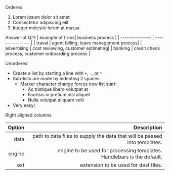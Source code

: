 
Ordered

1. Lorem ipsum dolor sit amet
2. Consectetur adipiscing elit
3. Integer molestie lorem at massa

Answer of Q.11
| example of firms| business process |
| --------------- | ---------------- |
| traval          | agent billing, leave management process|
| advertising     | cost reviewing, customer estimating|
| banking         | credit check process, customer onboarding process |

Unordered

+ Create a list by starting a line with `+`, `-`, or `*`
+ Sub-lists are made by indenting 2 spaces:
  - Marker character change forces new list start:
    * Ac tristique libero volutpat at
    + Facilisis in pretium nisl aliquet
    - Nulla volutpat aliquam velit
+ Very easy!

Right aligned columns

| Option | Description |
| ------:| -----------:|
| data   | path to data files to supply the data that will be passed into templates. |
| engine | engine to be used for processing templates. Handlebars is the default. |
| ext    | extension to be used for dest files. |
